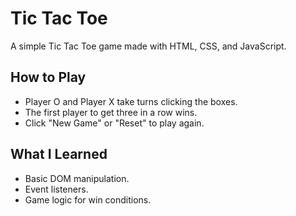 # Tic Tac Toe

A simple Tic Tac Toe game made with HTML, CSS, and JavaScript.

## How to Play
- Player O and Player X take turns clicking the boxes.
- The first player to get three in a row wins.
- Click "New Game" or "Reset" to play again.

## What I Learned
- Basic DOM manipulation.
- Event listeners.
- Game logic for win conditions.